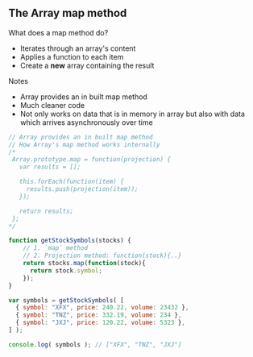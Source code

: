 ## The Array map method

What does a map method do?
- Iterates through an array's content
- Applies a function to each item
- Create a **new** array containing the result

Notes
- Array provides an in built map method
- Much cleaner code
- Not only works on data that is in memory in array but also with data which arrives asynchronously over time

```js
// Array provides an in built map method
// How Array's map method works internally
/*
 Array.prototype.map = function(projection) {
   var results = [];

   this.forEach(function(item) {
     results.push(projection(item));
   });

   return results;
 };
*/

function getStockSymbols(stocks) {
    // 1. `map` method
    // 2. Projection method: function(stock){..}
    return stocks.map(function(stock){
      return stock.symbol;
    });
}

var symbols = getStockSymbols( [
  { symbol: "XFX", price: 240.22, volume: 23432 },
  { symbol: "TNZ", price: 332.19, volume: 234 },
  { symbol: "JXJ", price: 120.22, volume: 5323 },
] );

console.log( symbols ); // ["XFX", "TNZ", "JXJ"]
```
